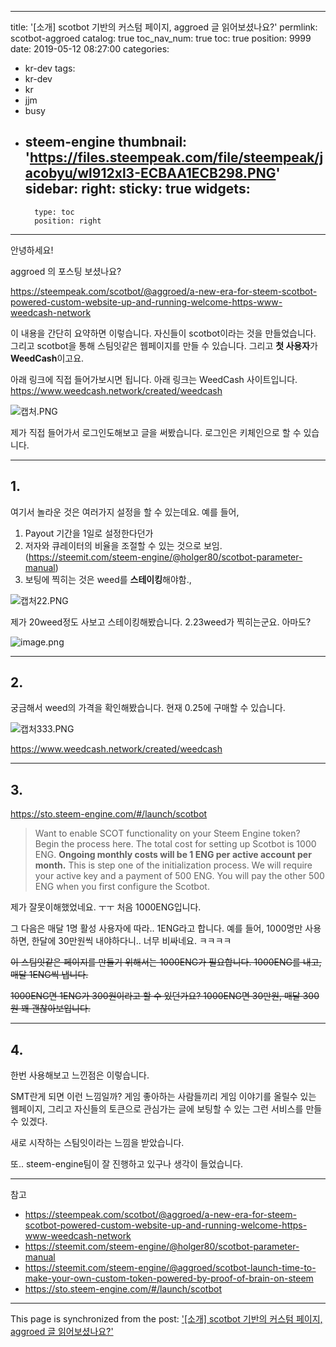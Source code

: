 
---
title: '[소개] scotbot 기반의 커스텀 페이지, aggroed 글 읽어보셨나요?'
permlink: scotbot-aggroed
catalog: true
toc_nav_num: true
toc: true
position: 9999
date: 2019-05-12 08:27:00
categories:
- kr-dev
tags:
- kr-dev
- kr
- jjm
- busy
- steem-engine
thumbnail: 'https://files.steempeak.com/file/steempeak/jacobyu/wl912xl3-ECBAA1ECB298.PNG'
sidebar:
    right:
        sticky: true
widgets:
    -
        type: toc
        position: right
---


안녕하세요!

aggroed 의 포스팅 보셨나요?

https://steempeak.com/scotbot/@aggroed/a-new-era-for-steem-scotbot-powered-custom-website-up-and-running-welcome-https-www-weedcash-network

이 내용을 간단히 요약하면 이렇습니다.
자신들이 scotbot이라는 것을 만들었습니다. 
그리고 scotbot을 통해 스팀잇같은 웹페이지를 만들 수 있습니다.
그리고 **첫 사용자**가 **WeedCash**이고요.

아래 링크에 직접 들어가보시면 됩니다. 아래 링크는 WeedCash 사이트입니다.
https://www.weedcash.network/created/weedcash

![캡처.PNG](https://files.steempeak.com/file/steempeak/jacobyu/wl912xl3-ECBAA1ECB298.PNG)

제가 직접 들어가서 로그인도해보고 글을 써봤습니다.
로그인은 키체인으로 할 수 있습니다.

---
## 1.

여기서 놀라운 것은 여러가지 설정을 할 수 있는데요.
예를 들어, 
1. Payout 기간을 1일로 설정한다던가
2. 저자와 큐레이터의 비율을 조절할 수 있는 것으로 보임. (https://steemit.com/steem-engine/@holger80/scotbot-parameter-manual)
3. 보팅에 찍히는 것은 weed를 **스테이킹**해야함.,

![캡처22.PNG](https://files.steempeak.com/file/steempeak/jacobyu/jVnINbBy-ECBAA1ECB29822.PNG)


제가 20weed정도 사보고 스테이킹해봤습니다. 2.23weed가 찍히는군요. 아마도?

![image.png](https://files.steempeak.com/file/steempeak/jacobyu/6b0DVSJu-image.png)

---
## 2.

궁금해서 weed의 가격을 확인해봤습니다.
현재 0.25에 구매할 수 있습니다.

![캡처333.PNG](https://files.steempeak.com/file/steempeak/jacobyu/ZD4ZbNWZ-ECBAA1ECB298333.PNG)

https://www.weedcash.network/created/weedcash

---

## 3.

https://sto.steem-engine.com/#/launch/scotbot

> Want to enable SCOT functionality on your Steem Engine token? Begin the process here.
The total cost for setting up Scotbot is 1000 ENG. **Ongoing monthly costs will be 1 ENG per active account per month.**
This is step one of the initialization process. We will require your active key and a payment of 500 ENG. You will pay the other 500 ENG when you first configure the Scotbot.

제가 잘못이해했었네요. ㅜㅜ
처음 1000ENG입니다.

그 다음은 매달 1명 활성 사용자에 따라.. 1ENG라고 합니다.
예를 들어, 1000명만 사용하면, 한달에 30만원씩 내야하다니..
너무 비싸네요. ㅋㅋㅋㅋ

~~이 스팀잇같은 페이지를 만들기 위해서는 1000ENG가 필요합니다.
1000ENG를 내고, 매달 1ENG씩 냅니다.~~

~~1000ENG면 1ENG가 300원이라고 할 수 있던가요?
1000ENG면 30만원, 매달 300원
꽤 괜찮아보입니다.~~

---

## 4.

한번 사용해보고 느낀점은 이렇습니다.

SMT란게 되면 이런 느낌일까? 
게임 좋아하는 사람들끼리 게임 이야기를 올릴수 있는 웹페이지,
그리고 자신들의 토큰으로 관심가는 글에 보팅할 수 있는 그런 서비스를 만들 수 있겠다.

새로 시작하는 스팀잇이라는 느낌을 받았습니다.

또.. steem-engine팀이 잘 진행하고 있구나 생각이 들었습니다.

---

참고
- https://steempeak.com/scotbot/@aggroed/a-new-era-for-steem-scotbot-powered-custom-website-up-and-running-welcome-https-www-weedcash-network
- https://steemit.com/steem-engine/@holger80/scotbot-parameter-manual
- https://steemit.com/steem-engine/@aggroed/scotbot-launch-time-to-make-your-own-custom-token-powered-by-proof-of-brain-on-steem
- https://sto.steem-engine.com/#/launch/scotbot


- - -

This page is synchronized from the post: ['[소개] scotbot 기반의 커스텀 페이지, aggroed 글 읽어보셨나요?'](https://steemit.com/@jacobyu/scotbot-aggroed)
